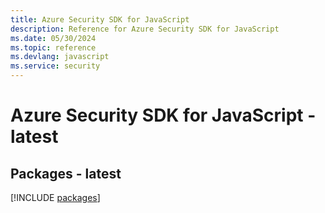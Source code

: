 ```yaml
---
title: Azure Security SDK for JavaScript
description: Reference for Azure Security SDK for JavaScript
ms.date: 05/30/2024
ms.topic: reference
ms.devlang: javascript
ms.service: security
---
```

# Azure Security SDK for JavaScript - latest
## Packages - latest
[!INCLUDE [packages](security-index.md)]